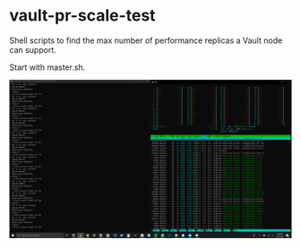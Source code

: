 # vault-pr-scale-test

Shell scripts to find the max number of performance replicas a Vault node can support.

Start with master.sh.


![alt text](https://github.com/jacobm3/vault-pr-scale-test/blob/master/image.png?raw=true)

